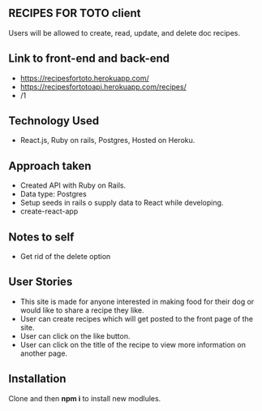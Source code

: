 ## RECIPES FOR TOTO client
Users will be allowed to create, read, update, and delete doc recipes. 

## Link to front-end and back-end
* https://recipesfortoto.herokuapp.com/
* https://recipesfortotoapi.herokuapp.com/recipes/
* /1 

## Technology Used
* React.js, Ruby on rails, Postgres, Hosted on Heroku.

## Approach taken
* Created API with Ruby on Rails.
* Data type: Postgres
* Setup seeds in rails o supply data to React while developing.
* create-react-app 

## Notes to self
* Get rid of the delete option

## User Stories
* This site is made for anyone interested in making food for their dog or would like to share a recipe they like.
* User can create recipes which will get posted to the front page of the site.
* User can click on the like button.
* User can click on the title of the recipe to view more information on another page.

## Installation
Clone and then **npm i** to install new modlules. 







